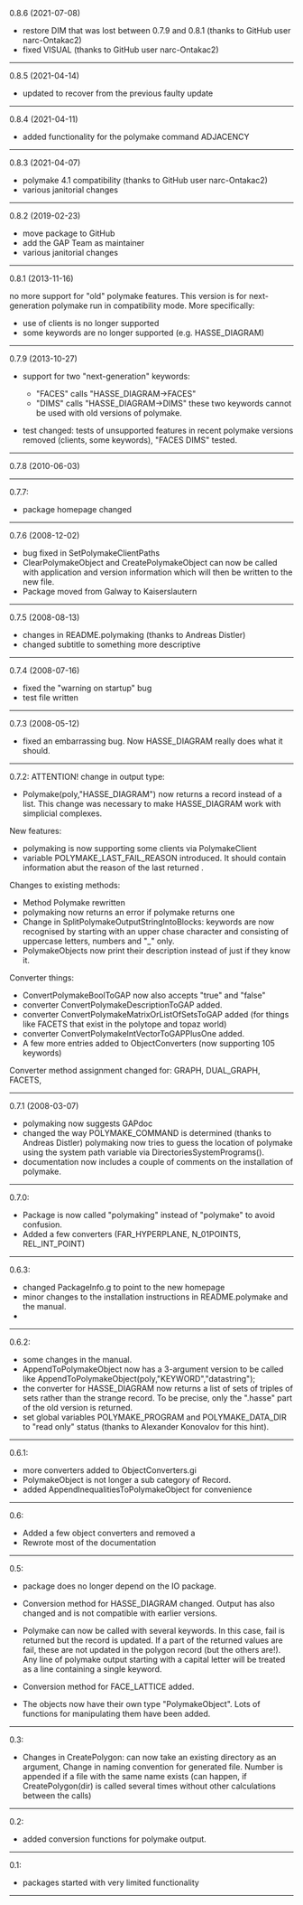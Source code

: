 0.8.6 (2021-07-08)

- restore DIM that was lost between 0.7.9 and 0.8.1 (thanks to GitHub user narc-Ontakac2)
- fixed VISUAL (thanks to GitHub user narc-Ontakac2)

------------------

0.8.5 (2021-04-14)

- updated to recover from the previous faulty update

------------------

0.8.4 (2021-04-11)

- added functionality for the polymake command ADJACENCY

------------------

0.8.3 (2021-04-07)

- polymake 4.1 compatibility (thanks to GitHub user narc-Ontakac2)
- various janitorial changes

------------------

0.8.2 (2019-02-23)

- move package to GitHub
- add the GAP Team as maintainer
- various janitorial changes

------------------

0.8.1 (2013-11-16)

no more support for "old" polymake features. 
This version is for next-generation polymake run in
compatibility mode. More specifically:
- use of clients is no longer supported
- some keywords are no longer supported (e.g. HASSE_DIAGRAM)

------------------

0.7.9 (2013-10-27)

- support for two "next-generation" keywords:
  - "FACES" calls "HASSE_DIAGRAM->FACES"
  - "DIMS"  calls "HASSE_DIAGRAM->DIMS"
  these two keywords cannot be used with old versions of polymake.

- test changed: tests of unsupported features in recent polymake
  versions removed (clients, some keywords), "FACES DIMS" tested.

------------------

0.7.8 (2010-06-03)

------------------

0.7.7:
- package homepage changed

------------------

0.7.6 (2008-12-02)
- bug fixed in SetPolymakeClientPaths
- ClearPolymakeObject and CreatePolymakeObject can now be called with 
   application and version information which will then be written to the 
   new file. 
- Package moved from Galway to Kaiserslautern

------------------

0.7.5 (2008-08-13)
- changes in README.polymaking (thanks to Andreas Distler)
- changed subtitle to something more descriptive

------------------

0.7.4 (2008-07-16)
- fixed the "warning on startup" bug
- test file written

------------------

0.7.3 (2008-05-12)
- fixed an embarrassing bug. Now HASSE_DIAGRAM really does what it should.

------------------

0.7.2:
ATTENTION! change in output type:
- Polymake(poly,"HASSE_DIAGRAM") now returns a record instead of a list.
   This change was necessary to make HASSE_DIAGRAM work with simplicial 
   complexes.

New features:
- polymaking is now supporting some clients via PolymakeClient
- variable POLYMAKE_LAST_FAIL_REASON introduced. It should contain information 
   abut the reason of the last returned <fail>.

Changes to existing methods:
- Method Polymake rewritten
- polymaking now returns an error if polymake returns one
- Change in SplitPolymakeOutputStringIntoBlocks:
   keywords are now recognised by starting with an upper chase character and 
   consisting of  uppercase letters, numbers and "_" only.
- PolymakeObjects now print their description instead of just <polymake object>
   if they know it.

Converter things:
- ConvertPolymakeBoolToGAP now also accepts "true" and "false"
- converter ConvertPolymakeDescriptionToGAP added.
- converter ConvertPolymakeMatrixOrListOfSetsToGAP added 
    (for things like FACETS that exist in the polytope and topaz world)
- converter ConvertPolymakeIntVectorToGAPPlusOne added.
- A few more entries added to ObjectConverters (now supporting 105 keywords)

Converter method assignment changed for:
GRAPH, DUAL_GRAPH, FACETS, 

------------------

0.7.1 (2008-03-07)
- polymaking now suggests GAPdoc
- changed the way POLYMAKE_COMMAND is determined (thanks to Andreas Distler)
  polymaking now tries to guess the location of polymake using the system 
  path variable via DirectoriesSystemPrograms().
- documentation now includes a couple of comments on the installation of 
  polymake.

------------------

0.7.0:
- Package is now called "polymaking" instead of "polymake" to avoid 
  confusion. 
- Added a few converters (FAR_HYPERPLANE, N_01POINTS, REL_INT_POINT)

------------------

0.6.3:
- changed PackageInfo.g to point to the new homepage
- minor changes to the installation instructions in README.polymake and 
  the manual.
-
-----------------

0.6.2:
- some changes in the manual.
- AppendToPolymakeObject now has a 3-argument version
  to be called like AppendToPolymakeObject(poly,"KEYWORD","datastring");
- the converter for HASSE_DIAGRAM now returns a list of sets of triples of sets
  rather than the strange record. To be precise, only the ".hasse" part of the
  old version is returned.
- set global variables POLYMAKE_PROGRAM and POLYMAKE_DATA_DIR to "read only"
  status (thanks to Alexander Konovalov for this hint).

------------------

0.6.1:
- more converters added to ObjectConverters.gi
- PolymakeObject is not longer a sub category of Record.
- added AppendInequalitiesToPolymakeObject for convenience

------------------

0.6:
- Added a few object converters and removed a 
- Rewrote most of the documentation

------------------

0.5:
- package does no longer depend on the IO package.

- Conversion method for HASSE_DIAGRAM changed. Output has also changed and is
  not compatible with earlier versions.

- Polymake can now be called with several keywords. In this case, fail is 
  returned but the record is updated.
  If a part of the returned values are fail, these are not updated in the 
  polygon record (but the others are!).
  Any line of polymake output starting with a capital letter will be treated
  as a line containing a single keyword.

- Conversion method for FACE_LATTICE added.

- The objects now have their own type "PolymakeObject". Lots of functions 
  for manipulating them have been added.

------------------

0.3:
- Changes in CreatePolygon:
	can now take an existing directory as an argument,
	Change in naming convention for generated file. Number is appended
	if a file with the same name exists (can happen, if CreatePolygon(dir)
	is called several times without other calculations between the calls)

------------------

0.2:
- added conversion functions for polymake output.

------------------

0.1:
- packages started with very limited functionality

------------------
